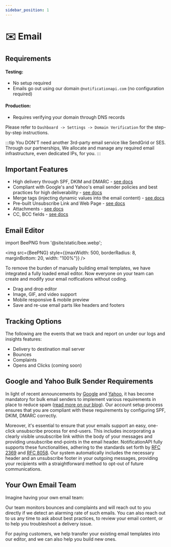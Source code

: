 ```yaml
---
sidebar_position: 1
---
```


# ✉️ Email

## Requirements

#### Testing:

- No setup required
- Emails go out using our domain `@notificationapi.com` (no configuration required)

#### Production:

- Requires verifying your domain through DNS records

Please refer to `Dashboard -> Settings -> Domain Verification` for the step-by-step instructions.

:::tip
You DON'T need another 3rd-party email service like SendGrid or SES. Through our partnerships, We allocate and manage any required email infrastructure, even dedicated IPs, for you.
:::

## Important Features

- High delivery through SPF, DKIM and DMARC - [see docs](/guides/domain-verification.md)
- Compliant with Google's and Yahoo's email sender policies and best practices for high deliverability - [see docs](email/#google-and-yahoo-bulk-sender-requirements)
- Merge tags (injecting dynamic values into the email content) - [see docs](/features/mergetags)
- Pre-built Unsubscribe Link and Web Page - [see docs](/components/unsubscribe-page)
- Attachments - [see docs](/reference/server#send)
- CC, BCC fields - [see docs](/reference/server#send)

## Email Editor

import BeePNG from '@site/static/bee.webp';

<img src={BeePNG} style={{maxWidth: 500, borderRadius: 8, marginBottom: 20, width: "100%"}} />

To remove the burden of manually building email templates, we have integrated a fully loaded email editor. Now everyone on your team can create and modify your email notfications without coding.

- Drag and drop editor
- Image, GIF, and video support
- Mobile responsive & mobile preview
- Save and re-use email parts like headers and footers

## Tracking Options

The following are the events that we track and report on under our logs and insights features:

- Delivery to destination mail server
- Bounces
- Complaints
- Opens and Clicks (coming soon)

## Google and Yahoo Bulk Sender Requirements

In light of recent announcements by [Google](https://blog.google/products/gmail/gmail-security-authentication-spam-protection/) and [Yahoo](https://blog.postmaster.yahooinc.com/post/730172167494483968/more-secure-less-spam), it has become mandatory for bulk email senders to implement various requirements in place to reduce spam ([read more on our blog](https://www.notificationapi.com/blog/the-developers-guide-to-google-bulk-sender-requirements)). Our account setup process ensures that you are compliant with these requirements by configuring SPF, DKIM, DMARC correctly.

Moreover, it's essential to ensure that your emails support an easy, one-click unsubscribe process for end-users. This includes incorporating a clearly visible unsubscribe link within the body of your messages and providing unsubscribe end-points in the email header. NotificationAPI fully supports these functionalities, adhering to the standards set forth by [RFC 2369](https://datatracker.ietf.org/doc/html/rfc2369) and [RFC 8058](https://datatracker.ietf.org/doc/html/rfc8058). Our system automatically includes the necessary header and an unsubscribe footer in your outgoing messages, providing your recipients with a straightforward method to opt-out of future communications.

## Your Own Email Team

Imagine having your own email team:

Our team monitors bounces and complaints and will reach out to you directly if we detect an alarming rate of such emails. You can also reach out to us any time to ask about best practices, to review your email content, or to help you troubleshoot a delivery issue.

For paying customers, we help transfer your existing email templates into our editor, and we can also help you build new ones.
